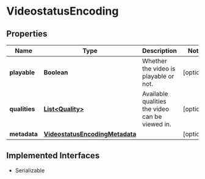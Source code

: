 

# VideostatusEncoding

## Properties

Name | Type | Description | Notes
------------ | ------------- | ------------- | -------------
**playable** | **Boolean** | Whether the video is playable or not. |  [optional]
**qualities** | [**List&lt;Quality&gt;**](Quality.md) | Available qualities the video can be viewed in. |  [optional]
**metadata** | [**VideostatusEncodingMetadata**](VideostatusEncodingMetadata.md) |  |  [optional]


## Implemented Interfaces

* Serializable


